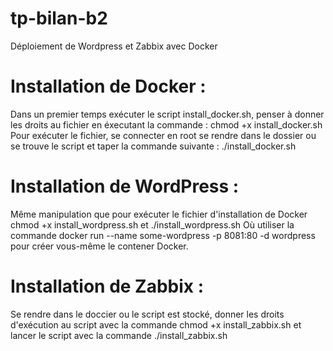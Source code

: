 # tp-bilan-b2
Déploiement de Wordpress et Zabbix avec Docker

# Installation de Docker :
Dans un premier temps exécuter le script install_docker.sh, penser à donner les droits au fichier en éxecutant la commande : chmod +x install_docker.sh
Pour exécuter le fichier, se connecter en root se rendre dans le dossier ou se trouve le script et taper la commande suivante : ./install_docker.sh

# Installation de WordPress :
Même manipulation que pour exécuter le fichier d'installation de Docker chmod +x install_wordpress.sh et ./install_wordpress.sh
Où utiliser la commande docker run --name some-wordpress -p 8081:80 -d wordpress pour créer vous-même le contener Docker.

# Installation de Zabbix :
Se rendre dans le doccier ou le script est stocké, donner les droits d'exécution au script avec la commande chmod +x install_zabbix.sh et lancer le script avec la commande ./install_zabbix.sh
